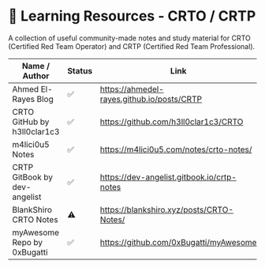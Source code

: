# 🧠 Learning Resources - CRTO / CRTP

A collection of useful community-made notes and study material for CRTO (Certified Red Team Operator) and CRTP (Certified Red Team Professional).

| Name / Author                | Status | Link                                                           |
|-----------------------------|--------|----------------------------------------------------------------|
| Ahmed El-Rayes Blog         | ✅     | https://ahmedel-rayes.github.io/posts/CRTP                    |
| CRTO GitHub by h3ll0clar1c3 | ✅     | https://github.com/h3ll0clar1c3/CRTO                          |
| m4lici0u5 Notes             | ✅     | https://m4lici0u5.com/notes/crto-notes/                       |
| CRTP GitBook by dev-angelist| ✅     | https://dev-angelist.gitbook.io/crtp-notes                    |
| BlankShiro CRTO Notes       | ⚠️     | https://blankshiro.xyz/posts/CRTO-Notes/                      |
| myAwesome Repo by 0xBugatti | ✅     | https://github.com/0xBugatti/myAwesome                        |
